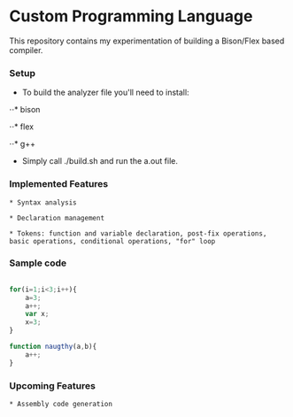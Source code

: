 # Custom Programming Language

This repository contains my experimentation of building a Bison/Flex based compiler.

### Setup

+ To build the analyzer file you'll need to install:
	
⋅⋅* bison

⋅⋅* flex

⋅⋅* g++

* Simply call ./build.sh and run the a.out file.

### Implemented Features

	* Syntax analysis

	* Declaration management

	* Tokens: function and variable declaration, post-fix operations, basic operations, conditional operations, "for" loop

### Sample code

```javascript

for(i=1;i<3;i++){
	a=3;
	a++;
	var x;
	x=3;
}

function naugthy(a,b){
	a++;
}

```

### Upcoming Features

	* Assembly code generation


